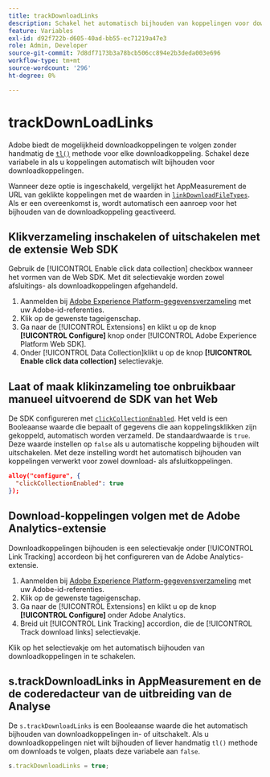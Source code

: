 ```yaml
---
title: trackDownloadLinks
description: Schakel het automatisch bijhouden van koppelingen voor downloadkoppelingen in of uit.
feature: Variables
exl-id: d92f722b-d605-40ad-bb55-ec71219a47e3
role: Admin, Developer
source-git-commit: 7d8df7173b3a78bcb506cc894e2b3deda003e696
workflow-type: tm+mt
source-wordcount: '296'
ht-degree: 0%

---
```


# trackDownLoadLinks

Adobe biedt de mogelijkheid downloadkoppelingen te volgen zonder handmatig de [`tl()`](../functions/tl-method.md) methode voor elke downloadkoppeling. Schakel deze variabele in als u koppelingen automatisch wilt bijhouden voor downloadkoppelingen.

Wanneer deze optie is ingeschakeld, vergelijkt het AppMeasurement de URL van geklikte koppelingen met de waarden in [`linkDownloadFileTypes`](linkdownloadfiletypes.md). Als er een overeenkomst is, wordt automatisch een aanroep voor het bijhouden van de downloadkoppeling geactiveerd.

## Klikverzameling inschakelen of uitschakelen met de extensie Web SDK

Gebruik de [!UICONTROL Enable click data collection] checkbox wanneer het vormen van de Web SDK. Met dit selectievakje worden zowel afsluitings- als downloadkoppelingen afgehandeld.

1. Aanmelden bij [Adobe Experience Platform-gegevensverzameling](https://experience.adobe.com/data-collection) met uw Adobe-id-referenties.
1. Klik op de gewenste tageigenschap.
1. Ga naar de [!UICONTROL Extensions] en klikt u op de knop **[!UICONTROL Configure]** knop onder [!UICONTROL Adobe Experience Platform Web SDK].
1. Onder [!UICONTROL Data Collection]klikt u op de knop **[!UICONTROL Enable click data collection]** selectievakje.

## Laat of maak klikinzameling toe onbruikbaar manueel uitvoerend de SDK van het Web

De SDK configureren met [`clickCollectionEnabled`](https://experienceleague.adobe.com/docs/experience-platform/edge/fundamentals/configuring-the-sdk.html#clickCollectionEnabled). Het veld is een Booleaanse waarde die bepaalt of gegevens die aan koppelingsklikken zijn gekoppeld, automatisch worden verzameld. De standaardwaarde is `true`. Deze waarde instellen op `false` als u automatische koppeling bijhouden wilt uitschakelen. Met deze instelling wordt het automatisch bijhouden van koppelingen verwerkt voor zowel download- als afsluitkoppelingen.

```json
alloy("configure", {
  "clickCollectionEnabled": true
});
```

## Download-koppelingen volgen met de Adobe Analytics-extensie

Downloadkoppelingen bijhouden is een selectievakje onder [!UICONTROL Link Tracking] accordeon bij het configureren van de Adobe Analytics-extensie.

1. Aanmelden bij [Adobe Experience Platform-gegevensverzameling](https://experience.adobe.com/data-collection) met uw Adobe-id-referenties.
2. Klik op de gewenste tageigenschap.
3. Ga naar de [!UICONTROL Extensions] en klikt u op de knop **[!UICONTROL Configure]** onder Adobe Analytics.
4. Breid uit [!UICONTROL Link Tracking] accordion, die de [!UICONTROL Track download links] selectievakje.

Klik op het selectievakje om het automatisch bijhouden van downloadkoppelingen in te schakelen.

## s.trackDownloadLinks in AppMeasurement en de de coderedacteur van de uitbreiding van de Analyse

De `s.trackDownloadLinks` is een Booleaanse waarde die het automatisch bijhouden van downloadkoppelingen in- of uitschakelt. Als u downloadkoppelingen niet wilt bijhouden of liever handmatig `tl()` methode om downloads te volgen, plaats deze variabele aan `false`.

```js
s.trackDownloadLinks = true;
```
